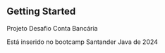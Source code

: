 ## Getting Started

Projeto Desafio Conta Bancária

Está inserido no bootcamp Santander Java de 2024
